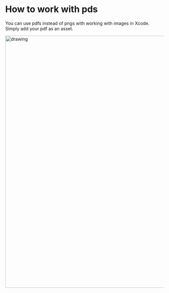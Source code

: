 # How to work with pds

You can use pdfs instead of pngs with working with images in Xcode. Simply add your pdf as an asset.



<img src="https://github.com/jrasmusson/ios-starter-kit/blob/master/howtos/images/turn-off-debug-console.png" alt="drawing" width="800"/>


